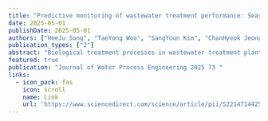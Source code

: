 ```yaml
---
title: "Predictive monitoring of wastewater treatment performance: Seasonal microbial activity and data-informed water quality model"
date: 2025-05-01
publishDate: 2025-05-01
authors: ["HeeJu Song", "TaeYong Woo", "SangYoun Kim", "ChanHyeok Jeong", "MinHan Kim", "SungKu Heo", "ChangKyoo Yoo"]
publication_types: ["2"]
abstract: "Biological treatment processes in wastewater treatment plants (WWTPs) require effective monitoring systems to rapidly detect process anomalies and identify causes. Traditional statistical approaches struggle with capturing dynamic microorganism characteristics influenced by seasonal variations and fluctuating conditions. To address this, a predictive and adaptive water quality monitoring system was developed, integrating an adaptive quality monitoring chart (AQUA) with a water quality auto-regressive variational mode enhanced model (WAVE). The WAVE model combines partial least-squares regression, autoregression, and variational mode decomposition to capture temporal and seasonal dynamics in microbial activity. Data from a full-scale M-city WWTP were analyzed to identify significant features and seasonal patterns. The WAVE model showed high prediction performances for chemical oxygen demand …"
featured: true
publication: "Journal of Water Process Engineering 2025 73 "
links:
  - icon_pack: fas
    icon: scroll
    name: Link
    url: 'https://www.sciencedirect.com/science/article/pii/S2214714425007901'
---
```

